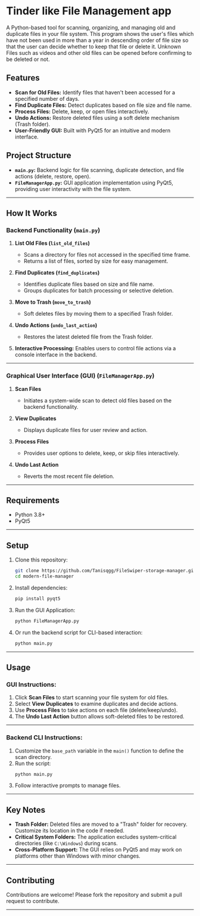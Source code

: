 #  Tinder like File Management app

A Python-based tool for scanning, organizing, and managing old and duplicate files in your file system.
This program shows the user's files which have not been used in more than a year in descending order of file size so that the user can decide whether to keep that file or delete it.
Unknown Files such as videos and other old files can be opened before confirming to be deleted or not.

## Features

- **Scan for Old Files:** Identify files that haven't been accessed for a specified number of days.
- **Find Duplicate Files:** Detect duplicates based on file size and file name.
- **Process Files:** Delete, keep, or open files interactively.
- **Undo Actions:** Restore deleted files using a soft delete mechanism (Trash folder).
- **User-Friendly GUI:** Built with PyQt5 for an intuitive and modern interface.

## Project Structure

- **`main.py`:** Backend logic for file scanning, duplicate detection, and file actions (delete, restore, open).
- **`FileManagerApp.py`:** GUI application implementation using PyQt5, providing user interactivity with the file system.

---

## How It Works

### Backend Functionality (`main.py`)

1. **List Old Files (`list_old_files`)**
   - Scans a directory for files not accessed in the specified time frame.
   - Returns a list of files, sorted by size for easy management.

2. **Find Duplicates (`find_duplicates`)**
   - Identifies duplicate files based on size and file name.
   - Groups duplicates for batch processing or selective deletion.

3. **Move to Trash (`move_to_trash`)**
   - Soft deletes files by moving them to a specified Trash folder.

4. **Undo Actions (`undo_last_action`)**
   - Restores the latest deleted file from the Trash folder.

5. **Interactive Processing:** Enables users to control file actions via a console interface in the backend.

---

### Graphical User Interface (GUI) (`FileManagerApp.py`)

1. **Scan Files**
   - Initiates a system-wide scan to detect old files based on the backend functionality.

2. **View Duplicates**
   - Displays duplicate files for user review and action.

3. **Process Files**
   - Provides user options to delete, keep, or skip files interactively.

4. **Undo Last Action**
   - Reverts the most recent file deletion.

---

## Requirements

- Python 3.8+
- PyQt5

---

## Setup

1. Clone this repository:
   ```bash
   git clone https://github.com/Tanisqgg/FileSwiper-storage-manager.git
   cd modern-file-manager
   ```

2. Install dependencies:
   ```bash
   pip install pyqt5
   ```

3. Run the GUI Application:
   ```bash
   python FileManagerApp.py
   ```

4. Or run the backend script for CLI-based interaction:
   ```bash
   python main.py
   ```

---

## Usage

### GUI Instructions:

1. Click **Scan Files** to start scanning your file system for old files.
2. Select **View Duplicates** to examine duplicates and decide actions.
3. Use **Process Files** to take actions on each file (delete/keep/undo).
4. The **Undo Last Action** button allows soft-deleted files to be restored.

---

### Backend CLI Instructions:

1. Customize the `base_path` variable in the `main()` function to define the scan directory.
2. Run the script:
   ```bash
   python main.py
   ```
3. Follow interactive prompts to manage files.

---

## Key Notes

- **Trash Folder:** Deleted files are moved to a "Trash" folder for recovery. Customize its location in the code if needed.
- **Critical System Folders:** The application excludes system-critical directories (like `C:\Windows`) during scans.
- **Cross-Platform Support:** The GUI relies on PyQt5 and may work on platforms other than Windows with minor changes.

---

## Contributing

Contributions are welcome! Please fork the repository and submit a pull request to contribute.

---
